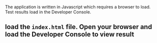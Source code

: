 The application is written in Javascript which requires a browser to load.
Test results load in the Developer Console.

## load the `index.html` file. Open your browser and load the Developer Console to view result
